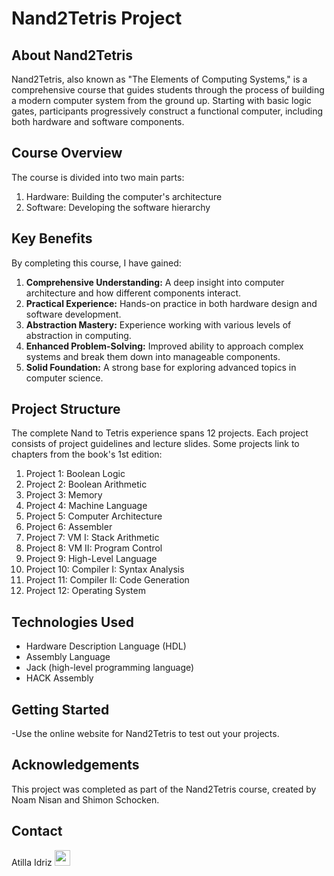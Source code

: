 # Nand2Tetris Project

## About Nand2Tetris

Nand2Tetris, also known as "The Elements of Computing Systems," is a comprehensive course that guides students through the process of building a modern computer system from the ground up. Starting with basic logic gates, participants progressively construct a functional computer, including both hardware and software components.

## Course Overview

The course is divided into two main parts:
1. Hardware: Building the computer's architecture
2. Software: Developing the software hierarchy

## Key Benefits

By completing this course, I have gained:

1. **Comprehensive Understanding:** A deep insight into computer architecture and how different components interact.
2. **Practical Experience:** Hands-on practice in both hardware design and software development.
3. **Abstraction Mastery:** Experience working with various levels of abstraction in computing.
4. **Enhanced Problem-Solving:** Improved ability to approach complex systems and break them down into manageable components.
5. **Solid Foundation:** A strong base for exploring advanced topics in computer science.

## Project Structure
The complete Nand to Tetris experience spans 12 projects. Each project consists of project guidelines and lecture slides. Some projects link to chapters from the book's 1st edition:

1. Project 1: Boolean Logic
2. Project 2: Boolean Arithmetic
3. Project 3: Memory
4. Project 4: Machine Language
5. Project 5: Computer Architecture
6. Project 6: Assembler
7. Project 7: VM I: Stack Arithmetic
8. Project 8: VM II: Program Control
9. Project 9: High-Level Language
10. Project 10: Compiler I: Syntax Analysis
11. Project 11: Compiler II: Code Generation
12. Project 12: Operating System
    
## Technologies Used

- Hardware Description Language (HDL)
- Assembly Language
- Jack (high-level programming language)
- HACK Assembly

## Getting Started

-Use the online website for Nand2Tetris to test out your projects.

## Acknowledgements

This project was completed as part of the Nand2Tetris course, created by Noam Nisan and Shimon Schocken.

## Contact

Atilla Idriz
<a href="mailto:atilla.arbeit1@gmail.com" target="_blank">
    <img src="https://img.shields.io/static/v1?message=Gmail&logo=gmail&label=&color=D14836&logoColor=white&labelColor=&style=for-the-badge" height="25" alt="gmail logo"  />
</a>
